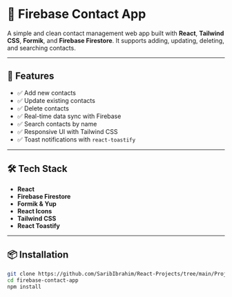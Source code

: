 # 📇 Firebase Contact App

A simple and clean contact management web app built with **React**, **Tailwind CSS**, **Formik**, and **Firebase Firestore**. It supports adding, updating, deleting, and searching contacts.

---

## 🚀 Features

- ✅ Add new contacts
- ✅ Update existing contacts
- ✅ Delete contacts
- ✅ Real-time data sync with Firebase
- ✅ Search contacts by name
- ✅ Responsive UI with Tailwind CSS
- ✅ Toast notifications with `react-toastify`

---

## 🛠️ Tech Stack

- **React**
- **Firebase Firestore**
- **Formik & Yup**
- **React Icons**
- **Tailwind CSS**
- **React Toastify**

---

## 📦 Installation

```bash
git clone https://github.com/SaribIbrahim/React-Projects/tree/main/Project-5
cd firebase-contact-app
npm install
